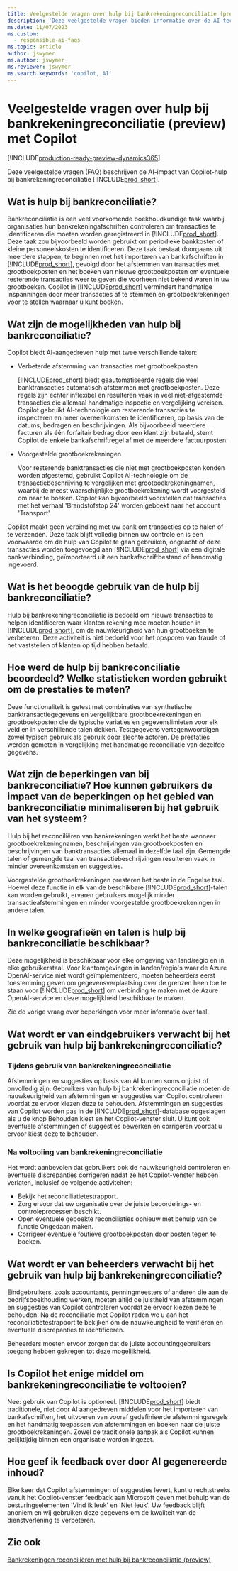 ```yaml
---
title: Veelgestelde vragen over hulp bij bankrekeningreconciliatie (preview) met Copilot
description: 'Deze veelgestelde vragen bieden informatie over de AI-technologie die wordt gebruikt voor het reconciliëren van bankrekeningen en afschriften in Business Central. Dit bevat belangrijke overwegingen en details over hoe AI wordt gebruikt, hoe het is getest en geëvalueerd en eventuele specifieke beperkingen.'
ms.date: 11/07/2023
ms.custom:
  - responsible-ai-faqs
ms.topic: article
author: jswymer
ms.author: jswymer
ms.reviewer: jswymer
ms.search.keywords: 'copilot, AI'
---
```


# Veelgestelde vragen over hulp bij bankrekeningreconciliatie (preview) met Copilot

[!INCLUDE[production-ready-preview-dynamics365](includes/production-ready-preview-dynamics365.md)]

Deze veelgestelde vragen (FAQ) beschrijven de AI-impact van Copilot-hulp bij bankrekeningreconciliatie [!INCLUDE[prod_short](includes/prod_short.md)]. 

## Wat is hulp bij bankreconciliatie?

Bankreconciliatie is een veel voorkomende boekhoudkundige taak waarbij organisaties hun bankrekeningafschriften controleren om transacties te identificeren die moeten worden geregistreerd in [!INCLUDE[prod_short](includes/prod_short.md)]. Deze taak zou bijvoorbeeld worden gebruikt om periodieke bankkosten of kleine personeelskosten te identificeren. Deze taak bestaat doorgaans uit meerdere stappen, te beginnen met het importeren van bankafschriften in [!INCLUDE[prod_short](includes/prod_short.md)], gevolgd door het afstemmen van transacties met grootboekposten en het boeken van nieuwe grootboekposten om eventuele resterende transacties weer te geven die voorheen niet bekend waren in uw grootboeken. Copilot in [!INCLUDE[prod_short](includes/prod_short.md)] vermindert handmatige inspanningen door meer transacties af te stemmen en grootboekrekeningen voor te stellen waarnaar u kunt boeken. 

## Wat zijn de mogelijkheden van hulp bij bankreconciliatie?

Copilot biedt AI-aangedreven hulp met twee verschillende taken: 

- Verbeterde afstemming van transacties met grootboekposten 

   [!INCLUDE[prod_short](includes/prod_short.md)] biedt geautomatiseerde regels die veel banktransacties automatisch afstemmen met grootboekposten. Deze regels zijn echter inflexibel en resulteren vaak in veel niet-afgestemde transacties die allemaal handmatige inspectie en vergelijking vereisen. Copilot gebruikt AI-technologie om resterende transacties te inspecteren en meer overeenkomsten te identificeren, op basis van de datums, bedragen en beschrijvingen. Als bijvoorbeeld meerdere facturen als één forfaitair bedrag door een klant zijn betaald, stemt Copilot de enkele bankafschriftregel af met de meerdere factuurposten. 
 
- Voorgestelde grootboekrekeningen 

   Voor resterende banktransacties die niet met grootboekposten konden worden afgestemd, gebruikt Copilot AI-technologie om de transactiebeschrijving te vergelijken met grootboekrekeningnamen, waarbij de meest waarschijnlijke grootboekrekening wordt voorgesteld om naar te boeken. Copilot kan bijvoorbeeld voorstellen dat transacties met het verhaal 'Brandstofstop 24' worden geboekt naar het account 'Transport'. 

Copilot maakt geen verbinding met uw bank om transacties op te halen of te verzenden. Deze taak blijft volledig binnen uw controle en is een voorwaarde om de hulp van Copilot te gaan gebruiken, ongeacht of deze transacties worden toegevoegd aan [!INCLUDE[prod_short](includes/prod_short.md)] via een digitale bankverbinding, geïmporteerd uit een bankafschriftbestand of handmatig ingevoerd. 

## Wat is het beoogde gebruik van de hulp bij bankreconciliatie?

Hulp bij bankrekeningreconciliatie is bedoeld om nieuwe transacties te helpen identificeren waar klanten rekening mee moeten houden in [!INCLUDE[prod_short](includes/prod_short.md)], om de nauwkeurigheid van hun grootboeken te verbeteren. Deze activiteit is niet bedoeld voor het opsporen van fraude of het vaststellen of klanten op tijd hebben betaald.   

## Hoe werd de hulp bij bankreconciliatie beoordeeld? Welke statistieken worden gebruikt om de prestaties te meten?

Deze functionaliteit is getest met combinaties van synthetische banktransactiegegevens en vergelijkbare grootboekrekeningen en grootboekposten die de typische variaties en gegevenslimieten voor elk veld en in verschillende talen dekken. Testgegevens vertegenwoordigen zowel typisch gebruik als gebruik door slechte actoren. De prestaties werden gemeten in vergelijking met handmatige reconciliatie van dezelfde gegevens. 

## Wat zijn de beperkingen van bij bankreconciliatie? Hoe kunnen gebruikers de impact van de beperkingen op het gebied van bankreconciliatie minimaliseren bij het gebruik van het systeem?

Hulp bij het reconciliëren van bankrekeningen werkt het beste wanneer grootboekrekeningnamen, beschrijvingen van grootboekposten en beschrijvingen van banktransacties allemaal in dezelfde taal zijn. Gemengde talen of gemengde taal van transactiebeschrijvingen resulteren vaak in minder overeenkomsten en suggesties. 

Voorgestelde grootboekrekeningen presteren het beste in de Engelse taal. Hoewel deze functie in elk van de beschikbare [!INCLUDE[prod_short](includes/prod_short.md)]-talen kan worden gebruikt, ervaren gebruikers mogelijk minder transactieafstemmingen en minder voorgestelde grootboekrekeningen in andere talen. 
<!--

## What operational factors and settings allow for effective and responsible use of the feature?


-->
## In welke geografieën en talen is hulp bij bankreconciliatie beschikbaar? 

Deze mogelijkheid is beschikbaar voor elke omgeving van land/regio en in elke gebruikerstaal. Voor klantomgevingen in landen/regio's waar de Azure OpenAI-service niet wordt geïmplementeerd, moeten beheerders eerst toestemming geven om gegevensverplaatsing over de grenzen heen toe te staan voor [!INCLUDE[prod_short](includes/prod_short.md)] om verbinding te maken met de Azure OpenAI-service en deze mogelijkheid beschikbaar te maken. 

Zie de vorige vraag over beperkingen voor meer informatie over taal.  

## Wat wordt er van eindgebruikers verwacht bij het gebruik van hulp bij bankrekeningreconciliatie? 

### Tijdens gebruik van bankrekeningreconciliatie 

Afstemmingen en suggesties op basis van AI kunnen soms onjuist of onvolledig zijn. Gebruikers van hulp bij bankrekeningreconciliatie moeten de nauwkeurigheid van afstemmingen en suggesties van Copilot controleren voordat ze ervoor kiezen deze te behouden. Afstemmingen en suggesties van Copilot worden pas in de [!INCLUDE[prod_short](includes/prod_short.md)]-database opgeslagen als u de knop Behouden kiest en het Copilot-venster sluit. U kunt ook eventuele afstemmingen of suggesties bewerken en corrigeren voordat u ervoor kiest deze te behouden. 

### Na voltooiing van bankrekeningreconciliatie 

Het wordt aanbevolen dat gebruikers ook de nauwkeurigheid controleren en eventuele discrepanties corrigeren nadat ze het Copilot-venster hebben verlaten, inclusief de volgende activiteiten: 

- Bekijk het reconciliatietestrapport. 
- Zorg ervoor dat uw organisatie over de juiste beoordelings- en controleprocessen beschikt. 
- Open eventuele geboekte reconciliaties opnieuw met behulp van de functie Ongedaan maken. 
- Corrigeer eventuele foutieve grootboekposten door posten tegen te boeken. 

## Wat wordt er van beheerders verwacht bij het gebruik van hulp bij bankrekeningreconciliatie? 

Eindgebruikers, zoals accountants, penningmeesters of anderen die aan de bedrijfsboekhouding werken, moeten altijd de juistheid van afstemmingen en suggesties van Copilot controleren voordat ze ervoor kiezen deze te behouden. Na de reconciliatie met Copilot raden we u aan het reconciliatietestrapport te bekijken om de nauwkeurigheid te verifiëren en eventuele discrepanties te identificeren. 

Beheerders moeten ervoor zorgen dat de juiste accountinggebruikers toegang hebben gekregen tot deze mogelijkheid. 

## Is Copilot het enige middel om bankrekeningreconciliatie te voltooien? 

Nee: gebruik van Copilot is optioneel. [!INCLUDE[prod_short](includes/prod_short.md)] biedt traditionele, niet door AI aangedreven middelen voor het importeren van bankafschriften, het uitvoeren van vooraf gedefinieerde afstemmingsregels en het handmatig toepassen van afstemmingen en boeken naar de juiste grootboekrekeningen. Zowel de traditionele aanpak als Copilot kunnen gelijktijdig binnen een organisatie worden ingezet. 

## Hoe geef ik feedback over door AI gegenereerde inhoud?

Elke keer dat Copilot afstemmingen of suggesties levert, kunt u rechtstreeks vanuit het Copilot-venster feedback aan Microsoft geven met behulp van de besturingselementen 'Vind ik leuk' en 'Niet leuk'. Uw feedback blijft anoniem en wij gebruiken deze gegevens om de kwaliteit van de dienstverlening te verbeteren.


## Zie ook

[Bankrekeningen reconciliëren met hulp bij bankreconciliatie (preview)](bank-reconciliation-with-copilot.md)
